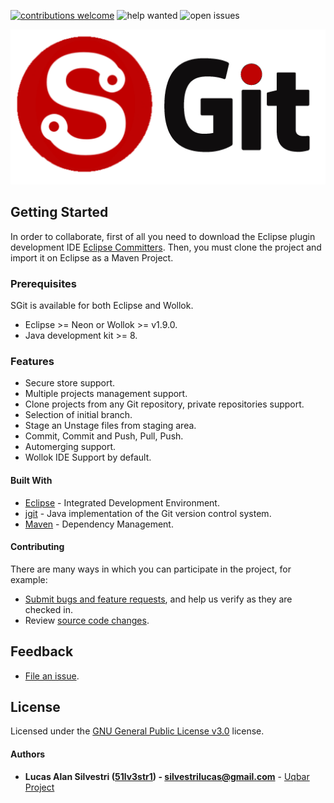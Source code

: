 [![contributions welcome](https://img.shields.io/badge/contributions-welcome-brightgreen.svg?style=flat)](https://github.com/uqbar-project/SGit.svg/issues)
![help wanted](https://badgen.net/github/label-issues/uqbar-project/SGit/help-wanted/open)
![open issues](https://badgen.net/github/open-issues/uqbar-project/SGit)

![SGit](https://github.com/uqbar-project/SGit/blob/developer/icons/logo.png)

## Getting Started

In order to collaborate, first of all you need to download the Eclipse plugin development IDE [Eclipse Committers](https://www.eclipse.org/downloads/packages/release/2019-12/r/eclipse-ide-eclipse-committers). Then, you must clone the project and import it on Eclipse as a Maven Project.

### Prerequisites

SGit is available for both Eclipse and Wollok.

* Eclipse >= Neon or Wollok >= v1.9.0.
* Java development kit >= 8.

### Features

* Secure store support.
* Multiple projects management support.
* Clone projects from any Git repository, private repositories support.
* Selection of initial branch.
* Stage an Unstage files from staging area.
* Commit, Commit and Push, Pull, Push.
* Automerging support.
* Wollok IDE Support by default.

#### Built With

* [Eclipse](https://www.eclipse.org/) - Integrated Development Environment.
* [jgit](http://eclipse.org/jgit) - Java implementation of the Git version control system.
* [Maven](https://maven.apache.org/) - Dependency Management.

#### Contributing

There are many ways in which you can participate in the project, for example:

* [Submit bugs and feature requests](https://github.com/uqbar-project/SGit/issues), and help us verify as they are checked in.
* Review [source code changes](https://github.com/uqbar-project/SGit/pulls).

## Feedback

* [File an issue](https://github.com/uqbar-project/SGit/issues).

## License

Licensed under the [GNU General Public License v3.0](https://github.com/uqbar-project/SGit/blob/developer/LICENSE) license.
  
#### Authors

* **Lucas Alan Silvestri ([51lv3str1](https://github.com/51lv3str1)) - [silvestrilucas@gmail.com](mailto:silvestrilucas@gmail.com)** - [Uqbar Project](https://github.com/uqbar-project) 
